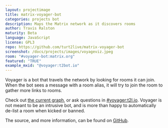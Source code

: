 ```yaml
---
layout: projectimage
title: matrix-voyager-bot
categories: projects bot
description: Maps the Matrix network as it discovers rooms
author: Travis Ralston
maturity: Beta
language: JavaScript
license: GPL3
repo: https://github.com/turt2live/matrix-voyager-bot
screenshot: /docs/projects/images/voyageviz.jpeg
room: "#voyager-bot:matrix.org"
featured: "TRUE"
example_mxid: "@voyager:t2bot.io"
---
```


Voyager is a bot that travels the network by looking for rooms it can join. When the bot sees a message with a room alias, it will try to join the room to gather more links to rooms.

Check out [the current graph](https://voyager.t2bot.io), or ask questions in [#voyager:t2l.io](https://matrix.to/#/#voyager:t2l.io). Voyager is not meant to be an intrusive bot, and is more than happy to automatically de-list a room when kicked or banned.

The source, and more information, can be found on [GitHub](https://github.com/turt2live/matrix-voyager-bot).
